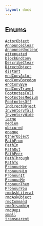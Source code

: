 ```yaml
---
layout: docs
---
```

## Enums

<a href="file/adv3.h.html#ActorObject"
target="main"><code>ActorObject</code></a>  
<a href="file/adv3.h.html#AnnounceClear"
target="main"><code>AnnounceClear</code></a>  
<a href="file/adv3.h.html#AnnounceUnclear"
target="main"><code>AnnounceUnclear</code></a>  
<a href="file/adv3.h.html#attenuated"
target="main"><code>attenuated</code></a>  
<a href="file/adv3.h.html#blockEndConv"
target="main"><code>blockEndConv</code></a>  
<a href="file/adv3.h.html#DescribeClear"
target="main"><code>DescribeClear</code></a>  
<a href="file/adv3.h.html#DirectObject"
target="main"><code>DirectObject</code></a>  
<a href="file/adv3.h.html#distant"
target="main"><code>distant</code></a>  
<a href="file/adv3.h.html#endConvActor"
target="main"><code>endConvActor</code></a>  
<a href="file/adv3.h.html#endConvBoredom"
target="main"><code>endConvBoredom</code></a>  
<a href="file/adv3.h.html#endConvBye"
target="main"><code>endConvBye</code></a>  
<a href="file/adv3.h.html#endConvTravel"
target="main"><code>endConvTravel</code></a>  
<a href="file/adv3.h.html#FootnotesFull"
target="main"><code>FootnotesFull</code></a>  
<a href="file/adv3.h.html#FootnotesMedium"
target="main"><code>FootnotesMedium</code></a>  
<a href="file/adv3.h.html#FootnotesOff"
target="main"><code>FootnotesOff</code></a>  
<a href="file/adv3.h.html#IndirectObject"
target="main"><code>IndirectObject</code></a>  
<a href="file/adv3.h.html#InventoryTall"
target="main"><code>InventoryTall</code></a>  
<a href="file/adv3.h.html#InventoryWide"
target="main"><code>InventoryWide</code></a>  
<a href="file/adv3.h.html#large" target="main"><code>large</code></a>  
<a href="file/adv3.h.html#medium" target="main"><code>medium</code></a>  
<a href="file/adv3.h.html#obscured"
target="main"><code>obscured</code></a>  
<a href="file/adv3.h.html#opaque" target="main"><code>opaque</code></a>  
<a href="file/adv3.h.html#OtherObject"
target="main"><code>OtherObject</code></a>  
<a href="file/adv3.h.html#PathFrom"
target="main"><code>PathFrom</code></a>  
<a href="file/adv3.h.html#PathIn" target="main"><code>PathIn</code></a>  
<a href="file/adv3.h.html#PathOut"
target="main"><code>PathOut</code></a>  
<a href="file/adv3.h.html#PathPeer"
target="main"><code>PathPeer</code></a>  
<a href="file/adv3.h.html#PathThrough"
target="main"><code>PathThrough</code></a>  
<a href="file/adv3.h.html#PathTo" target="main"><code>PathTo</code></a>  
<a href="file/adv3.h.html#PronounHer"
target="main"><code>PronounHer</code></a>  
<a href="file/adv3.h.html#PronounHim"
target="main"><code>PronounHim</code></a>  
<a href="file/adv3.h.html#PronounIt"
target="main"><code>PronounIt</code></a>  
<a href="file/adv3.h.html#PronounMe"
target="main"><code>PronounMe</code></a>  
<a href="file/adv3.h.html#PronounThem"
target="main"><code>PronounThem</code></a>  
<a href="file/adv3.h.html#PronounYou"
target="main"><code>PronounYou</code></a>  
<a href="file/adv3.h.html#rmcAskLiteral"
target="main"><code>rmcAskLiteral</code></a>  
<a href="file/adv3.h.html#rmcAskObject"
target="main"><code>rmcAskObject</code></a>  
<a href="file/adv3.h.html#rmcCommand"
target="main"><code>rmcCommand</code></a>  
<a href="file/adv3.h.html#rmcDisambig"
target="main"><code>rmcDisambig</code></a>  
<a href="file/adv3.h.html#rmcOops"
target="main"><code>rmcOops</code></a>  
<a href="file/adv3.h.html#small" target="main"><code>small</code></a>  
<a href="file/adv3.h.html#transparent"
target="main"><code>transparent</code></a>  
